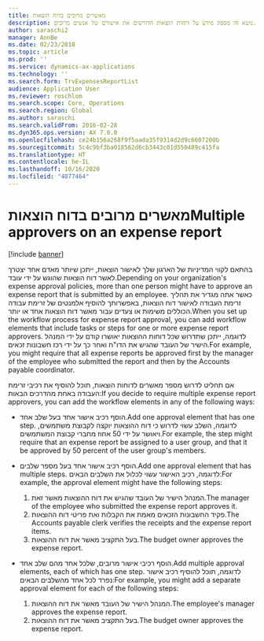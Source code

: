 ```yaml
---
title: מאשרים מרובים בדוח הוצאות
description: נושא זה מספק מידע על דוחות הוצאות הדורשים את אישורם של אנשים מרובים.
author: saraschi2
manager: AnnBe
ms.date: 02/23/2018
ms.topic: article
ms.prod: ''
ms.service: dynamics-ax-applications
ms.technology: ''
ms.search.form: TrvExpensesReportList
audience: Application User
ms.reviewer: roschlom
ms.search.scope: Core, Operations
ms.search.region: Global
ms.author: saraschi
ms.search.validFrom: 2016-02-28
ms.dyn365.ops.version: AX 7.0.0
ms.openlocfilehash: ce24b156a268f9f5aada35f9314d2d9c6607200b
ms.sourcegitcommit: 5c4c9bf3ba018562d6cb3443c01d550489c415fa
ms.translationtype: HT
ms.contentlocale: he-IL
ms.lasthandoff: 10/16/2020
ms.locfileid: "4077464"
---
```

# <a name="multiple-approvers-on-an-expense-report"></a><span data-ttu-id="2df15-103">מאשרים מרובים בדוח הוצאות</span><span class="sxs-lookup"><span data-stu-id="2df15-103">Multiple approvers on an expense report</span></span>

[!include [banner](../includes/banner.md)]

<span data-ttu-id="2df15-104">בהתאם לקווי המדיניות של הארגון שלך לאישור הוצאות, ייתכן שיותר מאדם אחד יצטרך לאשר דוח הוצאות שהוגש על ידי עובד.</span><span class="sxs-lookup"><span data-stu-id="2df15-104">Depending on your organization's expense approval policies, more than one person might have to approve an expense report that is submitted by an employee.</span></span> <span data-ttu-id="2df15-105">כאשר אתה מגדיר את תהליך זרימת העבודה לאישור דוח הוצאות, באפשרותך להוסיף אלמנטים של זרימת עבודה הכוללים משימות או צעדים עבור מאשר דוח הוצאות אחד או יותר.</span><span class="sxs-lookup"><span data-stu-id="2df15-105">When you set up the workflow process for expense report approval, you can add workflow elements that include tasks or steps for one or more expense report approvers.</span></span> <span data-ttu-id="2df15-106">לדוגמה, ייתכן שתדרוש שכל דוחות ההוצאות יאושרו קודם על ידי המנהל הישיר של העובד שהגיש את הדו"ח ואחר כך על ידי רכז חשבונות זכאים.</span><span class="sxs-lookup"><span data-stu-id="2df15-106">For example, you might require that all expense reports be approved first by the manager of the employee who submitted the report and then by the Accounts payable coordinator.</span></span>

<span data-ttu-id="2df15-107">אם תחליט לדרוש מספר מאשרים לדוחות הוצאות, תוכל להוסיף את רכיבי זרימת העבודה באחת מהדרכים הבאות:</span><span class="sxs-lookup"><span data-stu-id="2df15-107">If you decide to require multiple expense report approvers, you can add the workflow elements in any of the following ways:</span></span>

- <span data-ttu-id="2df15-108">הוסף רכיב אישור אחד בעל שלב אחד.</span><span class="sxs-lookup"><span data-stu-id="2df15-108">Add one approval element that has one step.</span></span> <span data-ttu-id="2df15-109">לדוגמה, השלב עשוי לדרוש כי דוח ההוצאות יוקצה לקבוצת משתמשים, ויאושר על ידי 50 אחוז מחברי קבוצת המשתמשים.</span><span class="sxs-lookup"><span data-stu-id="2df15-109">For example, the step might require that an expense report be assigned to a user group, and that it be approved by 50 percent of the user group's members.</span></span>
- <span data-ttu-id="2df15-110">הוסף רכיב אישור אחד בעל מספר שלבים.</span><span class="sxs-lookup"><span data-stu-id="2df15-110">Add one approval element that has multiple steps.</span></span> <span data-ttu-id="2df15-111">לדוגמה, רכיב האישור עשוי לכלול את השלבים הבאים:</span><span class="sxs-lookup"><span data-stu-id="2df15-111">For example, the approval element might have the following steps:</span></span>

    1. <span data-ttu-id="2df15-112">המנהל הישיר של העובד שהגיש את דוח ההוצאות מאשר זאת.</span><span class="sxs-lookup"><span data-stu-id="2df15-112">The manager of the employee who submitted the expense report approves it.</span></span>
    2. <span data-ttu-id="2df15-113">פקיד החשבונות הזכאים מאמת את הקבלות ואת פריטי דוח ההוצאות.</span><span class="sxs-lookup"><span data-stu-id="2df15-113">The Accounts payable clerk verifies the receipts and the expense report items.</span></span>
    3. <span data-ttu-id="2df15-114">בעל התקציב מאשר את דוח ההוצאות.</span><span class="sxs-lookup"><span data-stu-id="2df15-114">The budget owner approves the expense report.</span></span>

- <span data-ttu-id="2df15-115">הוסף רכיבי אישור מרובים, שלכל אחד מהם שלב אחד.</span><span class="sxs-lookup"><span data-stu-id="2df15-115">Add multiple approval elements, each of which has one step.</span></span> <span data-ttu-id="2df15-116">לדוגמה, תוכל להוסיף רכיב אישור נפרד לכל אחד מהשלבים הבאים:</span><span class="sxs-lookup"><span data-stu-id="2df15-116">For example, you might add a separate approval element for each of the following steps:</span></span>

    1. <span data-ttu-id="2df15-117">המנהל הישיר של העובד מאשר את דוח ההוצאות.</span><span class="sxs-lookup"><span data-stu-id="2df15-117">The employee's manager approves the expense report.</span></span>
    2. <span data-ttu-id="2df15-118">בעל התקציב מאשר את דוח ההוצאות.</span><span class="sxs-lookup"><span data-stu-id="2df15-118">The budget owner approves the expense report.</span></span>
